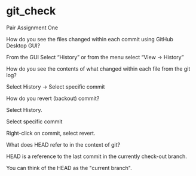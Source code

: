 # git_check
 Pair Assignment One 

How do you see the files changed within each commit using GitHub Desktop GUI?

From the GUI Select “History” or from the menu select “View -> History” 

How do you see the contents of what changed within each file from the git log?

Select History -> Select specific commit

How do you revert (backout) commit?

Select History.

Select specific commit

Right-click on commit, select revert.

What does HEAD refer to in the context of git? 

HEAD is a reference to the last commit in the currently check-out branch. 

You can think of the HEAD as the "current branch". 